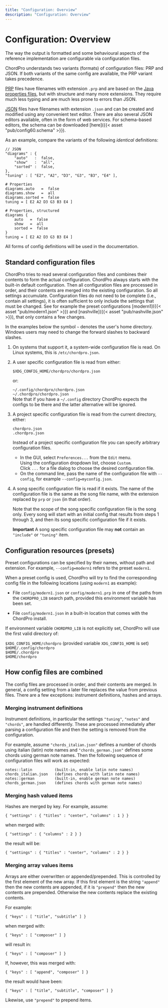```yaml
---
title: "Configuration: Overview"
description: "Configuration: Overview"
---
```


# Configuration: Overview

The way the output is formatted and some behavioural aspects of the
reference implementation are configurable via configuration files.

ChordPro understands two variants (formats) of configuration files:
PRP and JSON. If both variants of the same config are available, the PRP
variant takes precedence.

[PRP](https://github.com/sciurius/perl-Data-Properties) files have
filenames with extension `.prp` and are based on the [Java properties
files](https://en.wikipedia.org/wiki/.properties), but with structure
and many more extensions. They require much less typing and are much
less prone to errors than JSON. 

[JSON](http://www.json.org/) files have filenames with extension
`.json` and can be created and modified using
any convenient text editor. There are also several JSON editors
available, often in the form of web services. For schema-based
editors, the schema can be downloaded [here]({{< asset
"pub/config60.schema" >}}).

As an example, compare the variants of the following _identical_
definitions:
````
// JSON
"diagrams" : {
    "auto"   :  false,
    "show"   :  "all",
    "sorted" :  false,
},
"tuning" : [ "E2", "A2", "D3", "G3", "B3", "E4" ],
````
````
# Properties
diagrams.auto   =  false
diagrams.show   =  all
diagrams.sorted =  false
tuning = [ E2 A2 D3 G3 B3 E4 ]
````
````
# Properties, structured
diagrams {
    auto   =  false
    show   =  all
    sorted =  false
}
tuning = [ E2 A2 D3 G3 B3 E4 ]
````

All forms of config definitions will be used in the documentation.

## Standard configuration files

ChordPro tries to read several configuration files and combines their contents to form the actual configuration. ChordPro always starts with the built-in default configuration. Then all configuration files are processed in order, and their contents are merged into the existing configuration. So all settings accumulate. Configuration files do not need to be complete (i.e., contain all settings), it is often sufficient to only include the settings that must be changed. See for example the preset configurations [modern1]({{< asset "pub/modern1.json" >}}) and [nashville]({{< asset "pub/nashville.json" >}}), that only contains a few changes.

In the examples below the symbol `~` denotes the user's home directory. Windows users may need to change the forward slashes to backward slashes.

1. On systems that support it, a system-wide configuration file is read. On Linux systems, this is `/etc/chordpro.json`.

2. A user specific configuration file is read from either:

    `$XDG_CONFIG_HOME/chordpro/chordpro.json`
	
	or:
	
    `~/.config/chordpro/chordpro.json`  
    `~/.chordpro/chordpro.json`  
  Note that if you have a `~/.config` directory ChordPro expects the configs to be there and the latter alternative will be ignored.

3. A project specific configuration file is read from the current directory, either:

    `chordpro.json`  
    `.chordpro.json`

   Instead of a project specific configuration file you can specify arbitrary configuration files.

   * In the GUI, select `Preferences...` from the `Edit` menu.  
     Using the configuration dropdown list, choose `Custom`.  
     Click `...` for a file dialog to choose the desired configuration file.
   * On the command line, pass the name of the configuration file with
     `--config`, for example `--config=myconfig.json`.

4. A song specific configuration file is read if it exists. The name
   of the configuration file is the same as the song file name, with
   the extension replaced by `prp` or `json` (in that order).  

   Note that the scope of the song specific configuration file is the
   song only. Every song will start with an initial config that results from
   steps 1 through 3, and then its song specific configuration file if
   it exists.

   **Important** A song specific configuration file may **not**
   contain an `"include"` or `"tuning"` item.

## Configuration resources (presets)

Preset configurations can be specified by their names, without path
and extension. For example, `--config=modern1` refers to the preset
`modern1`.

When a preset config is used, ChordPro will try to find the
corresponding config file in the following locations (using `modern1`
as example):

* File `config/modern1.json` or `config/modern1.prp` in one of the
  paths from the `CHORDPRO_LIB` search path, provided this
  environment variable has been set.
  
* File `config/modern1.json` in a built-in location that comes with
  the ChordPro install.
  
If environment variable `CHORDPRO_LIB` is not explicitly set, 
ChordPro will use the first valid directory of:

`$XDG_CONFIG_HOME/chordpro` (provided variable `XDG_CONFIG_HOME` is set)  
`$HOME/.config/chordpro`  
`$HOME/.chordpro`  
`$HOME/chordpro`

## How config files are combined

The config files are processed in order, and their contents are merged. In general, a config setting from a later file replaces the value from previous files. There are a few exceptions: instrument definitions, hashes and arrays.

### Merging instrument definitions

Instrument definitions, in particular the settings `"tuning"`, `"notes"` and `"chords"`, are handled differently. These are processed immediately after parsing a configuration file and then the setting is removed from the configuration.

For example, assume `"chords_italian.json"` defines a number of chords using italian (latin) note names and `"chords_german.json"` defines some chords using german note names. Then the following sequence of configuration files will work as expected:

    notes::latin          (built-in, enable latin note names)
    chords_italian.json   (defines chords with latin note names)
    notes::german         (built-in, enable german note names)
    chords_german.json    (defines chords with german note names)

### Merging hash valued items

Hashes are merged by key. For example, assume:

    { "settings" : { "titles" : "center", "columns" : 1 } }

when merged with:

    { "settings" : { "columns" : 2 } }

the result will be:

    { "settings" : { "titles" : "center", "columns" : 2 } }

### Merging array values items

Arrays are either overwritten or appended/prepended. This is
controlled by the first element of the new array. If this first
element is the string `"append"` then the new contents are appended, if it
is `"prepend"` then the new contents are prepended. Otherwise the new
contents replace the existing contents.

For example:

    { "keys" : [ "title", "subtitle" ] }

when merged with:

    { "keys" : [ "composer" ] }

will result in:

    { "keys" : [ "composer" ] }

If, however, this was merged with:

    { "keys" : [ "append", "composer" ] }

the result would have been:

    { "keys" : [ "title", "subtitle", "composer" ] }

Likewise, use `"prepend"` to prepend items.

